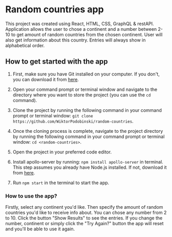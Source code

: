 # Random countries app

This project was created using React, HTML, CSS, GraphQL & restAPI. Application allows the user to chose a continent and a number between 2-10 to get <number> amount of random countries from the chosen continent. User will also get information about this country. Entries will always show in alphabetical order. 

## How to get started with the app

1. First, make sure you have Git installed on your computer. If you don't, you can download it from [here](https://git-scm.com/downloads).

2. Open your command prompt or terminal window and navigate to the directory where you want to store the project (you can use the `cd` command).

3. Clone the project by running the following command in your command prompt or terminal window: `git clone https://github.com/WiktorPodobinski/random-countries`.

4. Once the cloning process is complete, navigate to the project directory by running the following command in your command prompt or terminal window: `cd <random-countries>`.

5. Open the project in your preferred code editor.

6. Install apollo-server by running: `npm install apollo-server` in terminal. This step assumes you already have Node.js installed. If not, download it from [here](https://nodejs.org/en).

7. Run `npm start` in the terminal to start the app.

### How to use the app?

Firstly, select any continent you'd like.
Then specify the amount of random countries you'd like to receive info about. You can chose any number from 2 to 10.
Click the button "Show Results" to see the entries. 
If you change the number, continent or simply click the "Try Again?" button the app will reset and you'll be able to use it again. 

